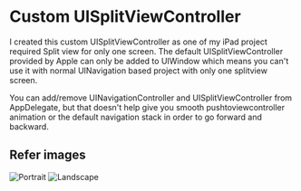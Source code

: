 Custom UISplitViewController
============================


I created this custom UISplitViewController as one of my iPad project required Split view for only one screen. The default UISplitViewController provided by Apple can only be added to UIWindow which means you can't use it with normal UINavigation based project with only one splitview screen.

You can add/remove UINavigationController and UISplitViewController from AppDelegate, but that doesn't help give you smooth pushtoviewcontroller animation or the default navigation stack in order to go forward and backward.

Refer images
------------

![Portrait](http://1.bp.blogspot.com/_UdH8rcs3s1Q/TPupD-D4n5I/AAAAAAAAAL0/4cotOLBkKyM/s640/portrait.png "Potrait")
![Landscape](http://3.bp.blogspot.com/_UdH8rcs3s1Q/TPupDRyK2hI/AAAAAAAAALw/1ZP1wWXDA90/s640/landscape.png "Landscape")


